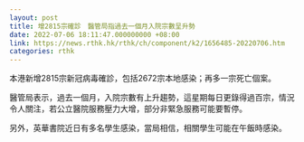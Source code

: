 ```yaml
---
layout: post
title: 增2815宗確診　醫管局指過去一個月入院宗數呈升勢
date: 2022-07-06 18:11:47.000000000 +08:00
link: https://news.rthk.hk/rthk/ch/component/k2/1656485-20220706.htm
categories: rthk
---
```


本港新增2815宗新冠病毒確診，包括2672宗本地感染；再多一宗死亡個案。

醫管局表示，過去一個月，入院宗數有上升趨勢，這星期每日更錄得過百宗，情況令人關注，若公立醫院服務壓力大增，部分非緊急服務可能要暫停。

另外，英華書院近日有多名學生感染，當局相信，相關學生可能在午飯時感染。
